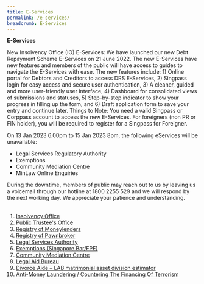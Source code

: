 ```yaml
---
title: E-Services
permalink: /e-services/
breadcrumb: E-Services
---
```

**E-Services**
        <!-- /\* Font Definitions \*/ @font-face {font-family:"Cambria Math"; panose-1:2 4 5 3 5 4 6 3 2 4; mso-font-alt:"Calisto MT"; mso-font-charset:0; mso-generic-font-family:roman; mso-font-pitch:variable; mso-font-signature:-536869121 1107305727 33554432 0 415 0;} @font-face {font-family:Calibri; panose-1:2 15 5 2 2 2 4 3 2 4; mso-font-alt:"Arial Rounded MT Bold"; mso-font-charset:0; mso-generic-font-family:swiss; mso-font-pitch:variable; mso-font-signature:-469750017 -1073732485 9 0 511 0;} /\* Style Definitions \*/ p.MsoNormal, li.MsoNormal, div.MsoNormal {mso-style-unhide:no; mso-style-qformat:yes; mso-style-parent:""; margin:0cm; mso-pagination:widow-orphan; font-size:11.0pt; font-family:"Calibri",sans-serif; mso-fareast-font-family:Calibri; mso-fareast-theme-font:minor-latin; mso-fareast-language:EN-US;} .MsoChpDefault {mso-style-type:export-only; mso-default-props:yes; font-size:10.0pt; mso-ansi-font-size:10.0pt; mso-bidi-font-size:10.0pt;} @page WordSection1 {size:612.0pt 792.0pt; margin:72.0pt 72.0pt 72.0pt 72.0pt; mso-header-margin:36.0pt; mso-footer-margin:36.0pt; mso-paper-source:0;} div.WordSection1 {page:WordSection1;} -->


New Insolvency Office (IO) E-Services: We have launched our new Debt Repayment Scheme E-Services on 21 June 2022. The new E-Services have new features and members of the public will have access to guides to navigate the E-Services with ease. The new features include: 1) Online portal for Debtors and Creditors to access DRS E-Services, 2) Singpass login for easy access and secure user authentication, 3) A cleaner, guided and more user-friendly user interface, 4) Dashboard for consolidated views of submissions and statuses, 5) Step-by-step indicator to show your progress in filling up the form, and 6) Draft application form to save your entry and continue later. Things to Note:  You need a valid Singpass or Corppass account to access the new E-Services. For foreigners (non PR or FIN holder), you will be required to register for a Singpass for Foreigner.

On 13 Jan 2023 6.00pm to 15 Jan 2023 8pm, the following eServices will be unavailable:
*	Legal Services Regulatory Authority
*	Exemptions
*	Community Mediation Centre
*	MinLaw Online Enquiries

During the downtime, members of public may reach out to us by leaving us a voicemail through our hotline at 1800 2255 529 and we will respond by the next working day. We appreciate your patience and understanding.
<br><br>
1. [Insolvency Office](https://eservices.mlaw.gov.sg/io/)	
2. [Public Trustee's Office](https://eservices.mlaw.gov.sg/pto/)	
3. [Registry of Moneylenders](https://eservices.mlaw.gov.sg/rom/)	
4. [Registry of Pawnbroker](https://eservices.mlaw.gov.sg/rop/)	
5. [Legal Services Authority](https://eservices.mlaw.gov.sg/lsra/lsra-home)	
6. [Exemptions (Singapore Bar/FPE)](https://eservices.mlaw.gov.sg/li/ems/application/exemption.aspx) 	
7. [Community Mediation Centre](https://cmc.mlaw.gov.sg/e-services/apply-online/)	
8. [Legal Aid Bureau](https://eservices.mlaw.gov.sg/labesvc/)	
9. [Divorce Aide – LAB matrimonial asset division estimator](https://eservices.mlaw.gov.sg/labesvc/common/loadDivorceAIDEv2.do)
10. [Anti-Money Laundering / Countering The Financing Of Terrorism](https://acd.mlaw.gov.sg)